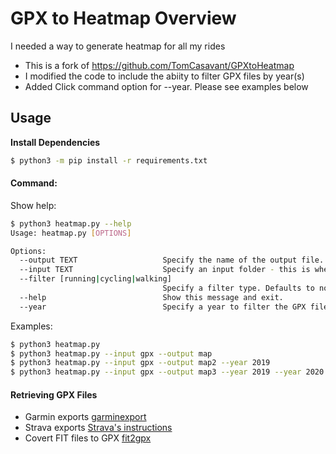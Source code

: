 # GPX to Heatmap Overview

I needed a way to generate heatmap for all my rides
* This is a fork of https://github.com/TomCasavant/GPXtoHeatmap
* I modified the code to include the abiity to filter GPX files by year(s)
* Added Click command option for --year. Please see examples below






## Usage

**Install Dependencies**

```bash
$ python3 -m pip install -r requirements.txt
```

#### Command:

Show help:
```bash
$ python3 heatmap.py --help
Usage: heatmap.py [OPTIONS]

Options:
  --output TEXT                   Specify the name of the output file. Defaults to `map`.
  --input TEXT                    Specify an input folder - this is where all your GPX files should be. Defaults to `gpx`.
  --filter [running|cycling|walking]
                                  Specify a filter type. Defaults to no filter
  --help                          Show this message and exit.
  --year                          Specify a year to filter the GPX files. Defaults to no year. Multiple years can be accepted
```

Examples:
```bash
$ python3 heatmap.py
$ python3 heatmap.py --input gpx --output map
$ python3 heatmap.py --input gpx --output map2 --year 2019
$ python3 heatmap.py --input gpx --output map3 --year 2019 --year 2020
```

#### Retrieving GPX Files

- Garmin exports [garminexport](https://github.com/petergardfjall/garminexport)
- Strava exports [Strava's instructions](https://support.strava.com/hc/en-us/articles/216918437-Exporting-your-Data-and-Bulk-Export)
- Covert FIT files to GPX [fit2gpx](https://github.com/dodo-saba/fit2gpx) 

